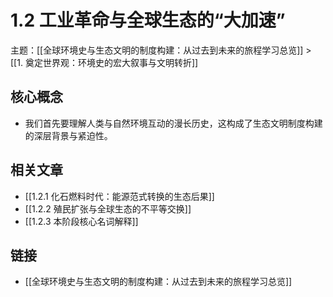 # 1.2 工业革命与全球生态的“大加速”

主题：[[全球环境史与生态文明的制度构建：从过去到未来的旅程学习总览]] > [[1. 奠定世界观：环境史的宏大叙事与文明转折]]

## 核心概念

- 我们首先要理解人类与自然环境互动的漫长历史，这构成了生态文明制度构建的深层背景与紧迫性。

## 相关文章

- [[1.2.1 化石燃料时代：能源范式转换的生态后果]]
- [[1.2.2 殖民扩张与全球生态的不平等交换]]
- [[1.2.3 本阶段核心名词解释]]

## 链接

- [[全球环境史与生态文明的制度构建：从过去到未来的旅程学习总览]]
